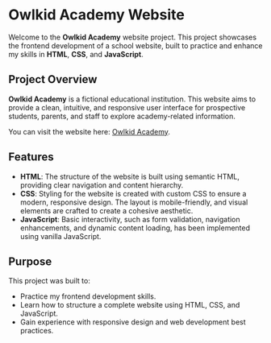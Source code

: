 
# Owlkid Academy Website

Welcome to the **Owlkid Academy** website project. This project showcases the frontend development of a school website, built to practice and enhance my skills in **HTML**, **CSS**, and **JavaScript**.

## Project Overview

**Owlkid Academy** is a fictional educational institution. This website aims to provide a clean, intuitive, and responsive user interface for prospective students, parents, and staff to explore academy-related information.

You can visit the website here: [Owlkid Academy](https://owlkid-academy.netlify.app/).

## Features

- **HTML**: The structure of the website is built using semantic HTML, providing clear navigation and content hierarchy.
- **CSS**: Styling for the website is created with custom CSS to ensure a modern, responsive design. The layout is mobile-friendly, and visual elements are crafted to create a cohesive aesthetic.
- **JavaScript**: Basic interactivity, such as form validation, navigation enhancements, and dynamic content loading, has been implemented using vanilla JavaScript.

## Purpose

This project was built to:
- Practice my frontend development skills.
- Learn how to structure a complete website using HTML, CSS, and JavaScript.
- Gain experience with responsive design and web development best practices.

